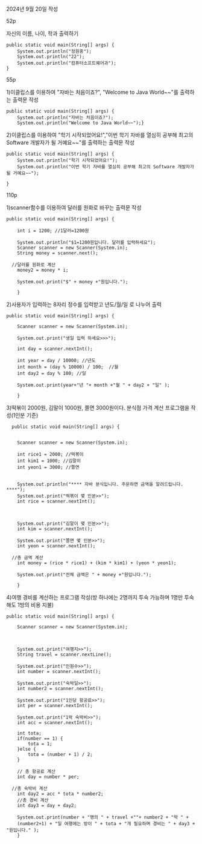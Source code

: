 2024년 9월 20일 작성

52p

자신의 이름, 나이, 학과 출력하기


	public static void main(String[] args) {
		System.out.println("정원중");
		System.out.println("22");
		System.out.println("컴퓨터소프트웨어과");
	}

55p

1)이클립스를 이용하여 "자바는 처음이죠?", "Welcome to Java World~~"를 출력하는 출력문 작성


   
	public static void main(String[] args) {
		System.out.println("자바는 처음이죠?");
		System.out.println("Welcome to Java World~~");}

2)이클립스를 이용하여 "학기 시작되었어요!","이번 학기 자바를 열심히 공부해 최고의 Software 개발자가 될 거예요~~"를 출력하는
출력문 작성

	public static void main(String[] args) {
		System.out.println("학기 시작되었어요!");
		System.out.println("이번 학기 자바를 열심히 공부해 최고의 Software 개발자가 될 거예요~~");

	}
 
110p

1)scanner함수를 이용하여 달러를 원화로 바꾸는 출력문 작성

	public static void main(String[] args) {
		
		int i = 1200; //1달러=1200원
		
		System.out.println("$1=1200원입니다. 달러를 입력하세요");
		Scanner scanner = new Scanner(System.in);
		String money = scanner.next();

	  //달러를 원화로 계산
		money2 = money * i;
		
		System.out.print("$" + money +"원입니다.");
		
		}

2)사용자가 입력하는 8자리 정수를 입력받고 년도/월/일 로 나누어 출력

	public static void main(String[] args) {
		
		Scanner scanner = new Scanner(System.in);
				
		System.out.print("생일 입력 하세요>>>");
		
		int day = scanner.nextInt();
		
		int year = day / 10000; //년도
		int month = (day % 10000) / 100;  //월
		int day2 = day % 100; //일
		
		System.out.print(year+"년 "+ month +"월 " + day2 + "일" );
		
		}

3)떡볶이 2000원, 김말이 1000원, 쫄면 3000원이다. 분식점 가격 계산 프로그램을 작성(1인분 기준)

	  public static void main(String[] args) {


		Scanner scanner = new Scanner(System.in);
		
		int rice1 = 2000; //떡볶이
		int kim1 = 1000; //김말이
		int yeon1 = 3000; //쫄면
		
		
		System.out.println("**** 자바 분식입니다. 주문하면 금액을 알려드립니다. ****");
		System.out.print("떡볶이 몇 인분>>");
		int rice = scanner.nextInt();
		
		
		
		System.out.print("김말이 몇 인분>>");
		int kim = scanner.nextInt();
		
		System.out.print("쫄면 몇 인분>>");
		int yeon = scanner.nextInt();

	  //총 금액 계산
		int money = (rice * rice1) + (kim * kim1) + (yeon * yeon1);
		
		System.out.print("전체 금액은 " + money +"원입니다.");
		
		}

4)여행 경비를 계산하는 프로그램 작성(방 하나에는 2명까지 투숙 가능하며 1명만 투숙해도 1방의 비용 지불)

	public static void main(String[] args) {
		
		Scanner scanner = new Scanner(System.in);
		
		
		
		System.out.print("여행지>>");		
		String travel = scanner.nextLine();
		
		System.out.print("인원수>>");		
		int number = scanner.nextInt();
		
		System.out.print("숙박일>>");		
		int number2 = scanner.nextInt();
		
		System.out.print("1인당 항공료>>");		
		int per = scanner.nextInt();
		
		System.out.print("1박 숙박비>>");		
		int acc = scanner.nextInt();
		
		int tota;
		if(number == 1) {
			tota = 1;
		}else {
			tota = (number + 1) / 2;
		}
		
		// 총 항공료 계산
		int day = number * per;

	  //총 숙박비 계산
		int day2 = acc * tota * number2;
		//총 경비 계산
		int day3 = day + day2;
		
		System.out.print(number + "명의 " + travel +""+ number2 + "박 " + 
		(number2+1) + "일 여행에는 방이 " + tota + "개 필요하며 경비는 " + day3 + "원입니다." );	
		}

